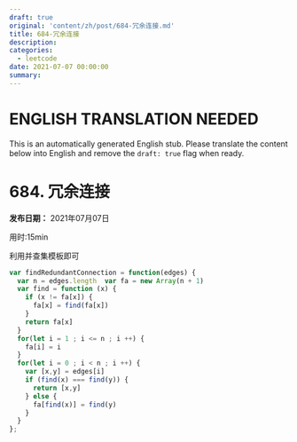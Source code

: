 ```yaml
---
draft: true
original: 'content/zh/post/684-冗余连接.md'
title: 684-冗余连接
description: 
categories:
  - leetcode
date: 2021-07-07 00:00:00
summary: 
---
```


# ENGLISH TRANSLATION NEEDED

This is an automatically generated English stub. Please translate the content below into English and remove the `draft: true` flag when ready.

<!-- ORIGINAL CHINESE CONTENT STARTS -->
# 684. 冗余连接

**发布日期：** 2021年07月07日

用时:15min

利用并查集模板即可

```javascript
var findRedundantConnection = function(edges) {
  var n = edges.length  var fa = new Array(n + 1)
  var find = function (x) {
    if (x != fa[x]) {
      fa[x] = find(fa[x])
    }
    return fa[x]
  }
  for(let i = 1 ; i <= n ; i ++) {
    fa[i] = i
  }
  for(let i = 0 ; i < n ; i ++) {
    var [x,y] = edges[i]
    if (find(x) === find(y)) {
      return [x,y]
    } else {
      fa[find(x)] = find(y)
    }
  }
};
```
<!-- ORIGINAL CHINESE CONTENT ENDS -->
